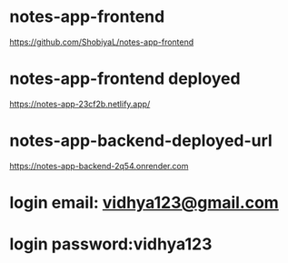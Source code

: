 # notes-app-frontend
https://github.com/ShobiyaL/notes-app-frontend

# notes-app-frontend deployed
https://notes-app-23cf2b.netlify.app/

# notes-app-backend-deployed-url
https://notes-app-backend-2q54.onrender.com

# login email: vidhya123@gmail.com
# login password:vidhya123
